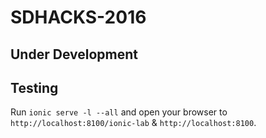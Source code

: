 # SDHACKS-2016

## Under Development

## Testing
Run `ionic serve -l --all` and open your browser to
`http://localhost:8100/ionic-lab` & `http://localhost:8100`.
